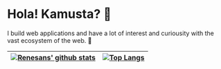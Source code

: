 # Hola! Kamusta? 👋

I build web applications and have a lot of interest and curiousity with the vast ecosystem of the web. 🚀

| [![Renesans' github stats](https://github-readme-stats.renesansz.vercel.app/api?username=renesansz&theme=gradient&count_private=true&include_all_commits=true&show_icons=true)](https://github.com/renesansz/renesansz) | [![Top Langs](https://github-readme-stats.renesansz.vercel.app/api/top-langs/?username=renesansz&layout=compact&theme=gradient&count_private=true&include_all_commits=true)](https://github.com/renesansz/renesansz) |
| ----------- | ----------- |
